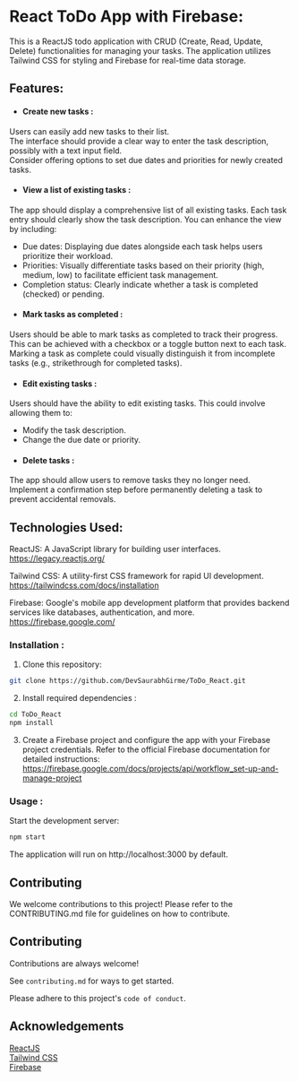 # React ToDo App with Firebase:

This is a ReactJS todo application with CRUD (Create, Read, Update, Delete) functionalities for managing your tasks.  The application utilizes Tailwind CSS for styling and Firebase for real-time data storage.

## Features:

- #### Create new tasks    :
Users can easily add new tasks to their list.   
The interface should provide a clear way to enter the task description, possibly with a text input field.   
Consider offering options to set due dates and priorities for newly created tasks.

- #### View a list of existing tasks :
The app should display a comprehensive list of all existing tasks.                                  Each task entry should clearly show the task description.
You can enhance the view by including:  
* Due dates: Displaying due dates alongside each task helps users prioritize their workload.
* Priorities: Visually differentiate tasks based on their priority (high, medium, low) to facilitate efficient task management.
* Completion status: Clearly indicate whether a task is completed (checked) or pending.

- #### Mark tasks as completed :
Users should be able to mark tasks as completed to track their progress.    
This can be achieved with a checkbox or a toggle button next to each task.  
Marking a task as complete could visually distinguish it from incomplete tasks (e.g., strikethrough for completed tasks).

- #### Edit existing tasks :     
Users should have the ability to edit existing tasks.
This could involve allowing them to:
* Modify the task description.
* Change the due date or priority.

- #### Delete tasks : 
The app should allow users to remove tasks they no longer need.     
Implement a confirmation step before permanently deleting a task to prevent accidental removals.


## Technologies Used:

ReactJS: A JavaScript library for building user interfaces. https://legacy.reactjs.org/     

Tailwind CSS: A utility-first CSS framework for rapid UI development. https://tailwindcss.com/docs/installation 

Firebase: Google's mobile app development platform that provides backend services like databases, authentication, and more. https://firebase.google.com/

### Installation :
1. Clone this repository:
```Bash
git clone https://github.com/DevSaurabhGirme/ToDo_React.git
```
2. Install required dependencies :
```Bash
cd ToDo_React
npm install
```
3. Create a Firebase project and configure the app with your Firebase project credentials. Refer to the official Firebase documentation for detailed instructions: https://firebase.google.com/docs/projects/api/workflow_set-up-and-manage-project

### Usage :

Start the development server:
```Bash
npm start
```
The application will run on http://localhost:3000 by default.

## Contributing
We welcome contributions to this project! Please refer to the CONTRIBUTING.md file for guidelines on how to contribute.
## Contributing

Contributions are always welcome!

See `contributing.md` for ways to get started.

Please adhere to this project's `code of conduct`.


## Acknowledgements

[ReactJS](https://react.dev/)     
[Tailwind CSS](https://tailwindcss.com/)    
[Firebase](https://firebase.google.com/)
